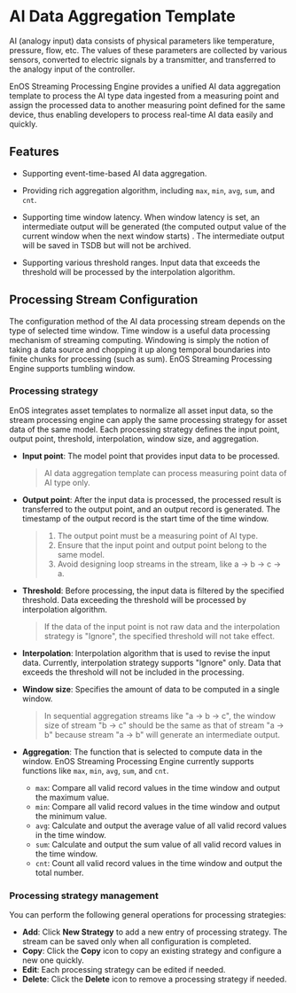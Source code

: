 # AI Data Aggregation Template

AI (analogy input)  data consists of physical parameters like temperature, pressure, flow, etc. The values of these parameters are collected by various sensors, converted to electric signals by a transmitter, and transferred to the analogy input of the controller.

EnOS Streaming Processing Engine provides a unified AI data aggregation template to process the AI type data ingested from a measuring point and assign the processed data to another measuring point defined for the same device, thus enabling developers to process real-time AI data easily and quickly.  

## Features

- Supporting event-time-based AI data aggregation.

- Providing rich aggregation algorithm, including `max`, `min`, `avg`, `sum`, and `cnt`.

- Supporting time window latency. When window latency is set, an intermediate output will be generated (the computed output value of the current window when the next window starts) . The intermediate output will be saved in TSDB but will not be archived.

- Supporting various threshold ranges. Input data that exceeds the threshold will be processed by the interpolation algorithm.

## Processing Stream Configuration

The configuration method of the AI data processing stream depends on the type of selected time window. Time window is a useful data processing mechanism of streaming computing. Windowing is simply the notion of taking a data source and chopping it up along temporal boundaries into finite chunks for processing (such as sum). EnOS Streaming Processing Engine supports tumbling window.

### Processing strategy

EnOS integrates asset templates to normalize all asset input data, so the stream processing engine can apply the same processing strategy for asset data of the same model. Each processing strategy defines the input point, output point, threshold, interpolation, window size, and aggregation.

+ **Input point**: The model point that provides input data to be processed.

  > AI data aggregation template can process measuring point data of AI type only.

+ **Output point**: After the input data is processed, the processed result is transferred to the output point, and an output record is generated. The timestamp of the output record is the start time of the time window.

  > 1. The output point must be a measuring point of AI type.
  > 2. Ensure that the input point and output point belong to the same model.
  > 3. Avoid designing loop streams in the stream, like a -> b -> c -> a.

+ **Threshold**: Before processing, the input data is filtered by the specified threshold. Data exceeding the threshold will be processed by interpolation algorithm.

  > If the data of the input point is not raw data and the interpolation strategy is "Ignore", the specified threshold will not take effect.

+ **Interpolation**: Interpolation algorithm that is used to revise the input data. Currently, interpolation strategy supports "Ignore" only. Data that exceeds the threshold will not be included in the processing.

+ **Window size**: Specifies the amount of data to be computed in a single window.

  > In sequential aggregation streams like "a -> b -> c", the window size of stream "b -> c" should be the same as that of stream "a -> b" because stream "a -> b" will generate an intermediate output.

+ **Aggregation**: The function that is selected to compute data in the window. EnOS Streaming Processing Engine currently supports functions like `max`, `min`, `avg`, `sum`, and `cnt`.

  -  `max`: Compare all valid record values in the time window and output the maximum value.
  -  `min`: Compare all valid record values in the time window and output the minimum value.
  -  `avg`: Calculate and output the average value of all valid record values in the time window.
  -  `sum`: Calculate and output the sum value of all valid record values in the time window.
  -  `cnt`: Count all valid record values in the time window and output the total number.

### Processing strategy management

You can perform the following general operations for processing strategies:

- **Add**: Click **New Strategy** to add a new entry of processing strategy. The stream can be saved only when all configuration is completed.
- **Copy**: Click the **Copy** icon to copy an existing strategy and configure a new one quickly.
- **Edit**: Each processing strategy can be edited if needed.
- **Delete**: Click the **Delete** icon to remove a processing strategy if needed.
